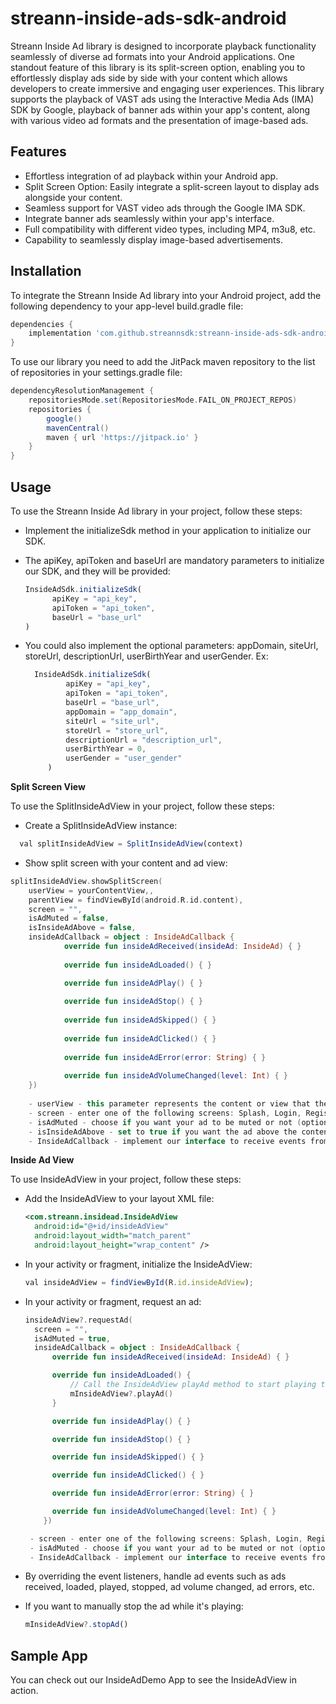 # streann-inside-ads-sdk-android

Streann Inside Ad library is designed to incorporate playback functionality
seamlessly of diverse ad formats into your Android applications. One standout feature of this
library is its split-screen option, enabling you to effortlessly display ads side by side with your
content which allows developers to create immersive and engaging user experiences. This library
supports the playback of VAST ads using the Interactive Media Ads (IMA) SDK by Google, playback of
banner ads within your app's content, along with various video ad formats and the presentation of
image-based ads.

## Features

- Effortless integration of ad playback within your Android app.
- Split Screen Option: Easily integrate a split-screen layout to display ads alongside your content.
- Seamless support for VAST video ads through the Google IMA SDK.
- Integrate banner ads seamlessly within your app's interface.
- Full compatibility with different video types, including MP4, m3u8, etc.
- Capability to seamlessly display image-based advertisements.

## Installation

To integrate the Streann Inside Ad library into your Android project, add the following dependency
to your app-level build.gradle file:

```gradle
dependencies {
    implementation 'com.github.streannsdk:streann-inside-ads-sdk-android:1.0.8
}
```

To use our library you need to add the JitPack maven repository to the list of repositories
in your settings.gradle file:

```gradle
dependencyResolutionManagement {
    repositoriesMode.set(RepositoriesMode.FAIL_ON_PROJECT_REPOS)
    repositories {
        google()
        mavenCentral()
        maven { url 'https://jitpack.io' }
    }
}
```

## Usage

To use the Streann Inside Ad library in your project, follow these steps:

- Implement the initializeSdk method in your application to initialize our SDK.
- The apiKey, apiToken and baseUrl are mandatory parameters to initialize our SDK, and they will be
  provided:
  ```js
  InsideAdSdk.initializeSdk(
        apiKey = "api_key",
        apiToken = "api_token",
        baseUrl = "base_url"
  )

  ```

- You could also implement the optional parameters: appDomain, siteUrl, storeUrl, descriptionUrl,
  userBirthYear and userGender. Ex:
   ```js
     InsideAdSdk.initializeSdk(
            apiKey = "api_key",
            apiToken = "api_token",
            baseUrl = "base_url",
            appDomain = "app_domain",
            siteUrl = "site_url",
            storeUrl = "store_url",
            descriptionUrl = "description_url",
            userBirthYear = 0,
            userGender = "user_gender"
        )
   ```

**Split Screen View**

To use the SplitInsideAdView in your project, follow these steps:

- Create a SplitInsideAdView instance:

```js
  val splitInsideAdView = SplitInsideAdView(context)
```

- Show split screen with your content and ad view:

```kotlin 
splitInsideAdView.showSplitScreen(
    userView = yourContentView,,
    parentView = findViewById(android.R.id.content),
    screen = "",
    isAdMuted = false,
    isInsideAdAbove = false,
    insideAdCallback = object : InsideAdCallback {
            override fun insideAdReceived(insideAd: InsideAd) { }
    
            override fun insideAdLoaded() { }

            override fun insideAdPlay() { }
    
            override fun insideAdStop() { }
    
            override fun insideAdSkipped() { }
    
            override fun insideAdClicked() { }
    
            override fun insideAdError(error: String) { }
    
            override fun insideAdVolumeChanged(level: Int) { }
    })
    
    - userView - this parameter represents the content or view that the user wants to display in the split screen
    - screen - enter one of the following screens: Splash, Login, Register, Video Player or Main
    - isAdMuted - choose if you want your ad to be muted or not (optional parameter, default value: false)
    - isInsideAdAbove - set to true if you want the ad above the content (optional  parameter, default value: false)
    - InsideAdCallback - implement our interface to receive events from the ads' progress
```

**Inside Ad View**

To use InsideAdView in your project, follow these steps:

- Add the InsideAdView to your layout XML file:
  ```xml
  <com.streann.insidead.InsideAdView
    android:id="@+id/insideAdView"
    android:layout_width="match_parent"
    android:layout_height="wrap_content" />

- In your activity or fragment, initialize the InsideAdView:

  ```js
  val insideAdView = findViewById(R.id.insideAdView);

- In your activity or fragment, request an ad:

  ```kotlin
  insideAdView?.requestAd(
    screen = "",
    isAdMuted = true,
    insideAdCallback = object : InsideAdCallback {
        override fun insideAdReceived(insideAd: InsideAd) { }

        override fun insideAdLoaded() {
            // Call the InsideAdView playAd method to start playing the ad
            mInsideAdView?.playAd()
        }

        override fun insideAdPlay() { }

        override fun insideAdStop() { }

        override fun insideAdSkipped() { }

        override fun insideAdClicked() { }

        override fun insideAdError(error: String) { }

        override fun insideAdVolumeChanged(level: Int) { }
      })
  
   - screen - enter one of the following screens: Splash, Login, Register, Video Player or Main
   - isAdMuted - choose if you want your ad to be muted or not (optional parameter, default value: false)
   - InsideAdCallback - implement our interface to receive events from the ads' progress
  ```

- By overriding the event listeners, handle ad events such as ads received, loaded, played, stopped,
  ad volume changed, ad errors, etc.

- If you want to manually stop the ad while it's playing:
  ```js
  mInsideAdView?.stopAd()
  ```

## Sample App

You can check out our InsideAdDemo App to see the InsideAdView in action.
